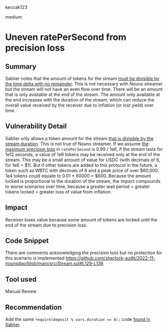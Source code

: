 keccak123

medium

# Uneven ratePerSecond from precision loss

## Summary

Sablier notes that the amount of tokens for the stream [must be divisible by the time delta with no remainder](https://docs.sablier.finance/protocol/technical-reference/non-constant-functions#the-deposit-gotcha). This is not necessary with Nouns streamer but the stream will not have an even flow over time. There will be an amount that is only available at the end of the stream. The amount only available at the end increases with the duration of the stream, which can reduce the overall value received by the receiver due to inflation (or lost yield) over time.

## Vulnerability Detail

Sablier only allows a token amount for the stream [that is divisible by the stream duration](https://github.com/sablierhq/sablier/blob/476bdd250a4f7ab7fcd79b9d740797da652d0690/packages/protocol/contracts/Sablier.sol#L199). This is not true of Nouns streamer. If we assume [the maximum precision loss](https://github.com/sherlock-audit/2022-11-nounsdao/blob/main/src/Stream.sol#L129-L136) in `ratePerSecond` is 0.99 / 1e6, if the stream lasts for 1e12 seconds, a value of 1e6 tokens may be received only at the end of the stream. This may be a small amount of value for USDC (with decimals of 6, for 1e6 = $1). But if other tokens are added to this protocol in the future, a token such as WBTC with decimals of 8 and a peak price of over $60,000, 1e4 tokens could equate to 0.01 * 60000 = $600. Because the amount locked is proportional to the duration of the stream, the impact compounds to worse scenarios over time, because a greater wait period = greater tokens locked = greater loss of value from inflation.

## Impact

Receiver loses value because some amount of tokens are locked until the end of the stream due to precision loss.

## Code Snippet

There are comments acknowledging the precision loss but no protection for this scenario is implemented
https://github.com/sherlock-audit/2022-11-nounsdao/blob/main/src/Stream.sol#L129-L136

## Tool used

Manual Review

## Recommendation

Add the same `require(deposit % vars.duration == 0);` code [found in Sablier](https://github.com/sablierhq/sablier/blob/476bdd250a4f7ab7fcd79b9d740797da652d0690/packages/protocol/contracts/Sablier.sol#L199).